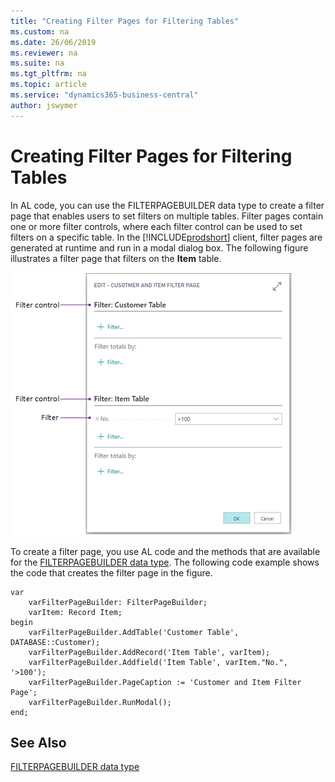 ```yaml
---
title: "Creating Filter Pages for Filtering Tables"
ms.custom: na
ms.date: 26/06/2019
ms.reviewer: na
ms.suite: na
ms.tgt_pltfrm: na
ms.topic: article
ms.service: "dynamics365-business-central"
author: jswymer
---
```

# Creating Filter Pages for Filtering Tables

In AL code, you can use the FILTERPAGEBUILDER data type to create a filter page that enables users to set filters on multiple tables. Filter pages contain one or more filter controls, where each filter control can be used to set filters on a specific table. In the [!INCLUDE[prodshort](includes/prodshort.md)] client, filter pages are generated at runtime and run in a modal dialog box. The following figure illustrates a filter page that filters on the **Item** table.  
  
 ![Shows a filter page for the item table](media/Filter-Page.png "FilterPage")  
  
To create a filter page, you use AL code and the methods that are available for the [FILTERPAGEBUILDER data type](methods-auto/filterpagebuilder/filterpagebuilder-data-type.md). The following code example shows the code that creates the filter page in the figure.  
  
```  
var
    varFilterPageBuilder: FilterPageBuilder;
    varItem: Record Item;
begin
    varFilterPageBuilder.AddTable('Customer Table', DATABASE::Customer);
    varFilterPageBuilder.AddRecord('Item Table', varItem);
    varFilterPageBuilder.Addfield('Item Table', varItem."No.", '>100');
    varFilterPageBuilder.PageCaption := 'Customer and Item Filter Page';
    varFilterPageBuilder.RunModal();
end;
```
  
## See Also

[FILTERPAGEBUILDER data type](methods-auto/filterpagebuilder/filterpagebuilder-data-type.md)  
